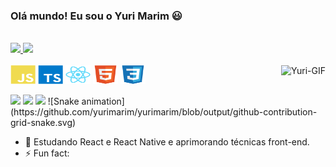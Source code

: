 ### Olá mundo! Eu sou o Yuri Marim 😃
  
<br>
 <div>
  <a href="https://beacons.page/yuri_marim">
  <img height="180em" src="https://github-readme-stats.vercel.app/api?username=yurimarim&show_icons=true&theme=dracula&include_all_commits=true&count_private=true&title_color=3393FF"/>
  <img height="180em" src="https://github-readme-stats.vercel.app/api/top-langs/?username=yurimarim&layout=compact&langs_count=7&theme=dracula&title_color=3393FF"/>
    </a>
</div>
<div style="display: inline_block">
  <br>
  <img align="center" alt="Yuri-Js" height="30" width="40" src="https://raw.githubusercontent.com/devicons/devicon/master/icons/javascript/javascript-plain.svg">
  <img align="center" alt="Yuri-Ts" height="30" width="40" src="https://raw.githubusercontent.com/devicons/devicon/master/icons/typescript/typescript-plain.svg">
  <img align="center" alt="Yuri-React" height="30" width="40" src="https://raw.githubusercontent.com/devicons/devicon/master/icons/react/react-original.svg">
  <img align="center" alt="Yuri-HTML" height="30" width="40" src="https://raw.githubusercontent.com/devicons/devicon/master/icons/html5/html5-original.svg">
  <img align="center" alt="Yuri-CSS" height="30" width="40" src="https://raw.githubusercontent.com/devicons/devicon/master/icons/css3/css3-original.svg">
  <img align="right" alt="Yuri-GIF" fsrc="https://i.gifer.com/origin/54/54932d0486319f0291109ab437831475_w200.gif">
  
  
</div>

<br>

<div>
  <a href="https://www.linkedin.com/in/yuri-marim-6b6130197/" target="_blank"><img src="https://img.shields.io/badge/-LinkedIn-%230077B5?style=for-the-badge&logo=linkedin&logoColor=white" target="_blank"></a> 
  <a href="https://instagram.com/yuri_marim" target="_blank"><img src="https://img.shields.io/badge/-Instagram-%23E4405F?style=for-the-badge&logo=instagram&logoColor=white" target="_blank"></a>
 	<a href="https://www.twitch.tv/behelit1" target="_blank"><img src="https://img.shields.io/badge/Twitch-9146FF?style=for-the-badge&logo=twitch&logoColor=white" target="_blank"></a>
    ![Snake animation](https://github.com/yurimarim/yurimarim/blob/output/github-contribution-grid-snake.svg)
<div>

- 🌱 Estudando React e React Native e aprimorando técnicas front-end.
- ⚡ Fun fact: 
  

  
  
  
  
  
  
  
  
  
  
  
  
